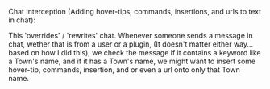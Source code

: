 Chat Interception 
(Adding hover-tips, commands, insertions, and urls to text in chat): 

  This 'overrides' / 'rewrites' chat. Whenever someone sends 
  a message in chat, wether that is from a user or a plugin,
  (It doesn't matter either way... based on how I did this), 
  we check the message if it contains a keyword like a Town's
  name, and if it has a Town's name, we might want to insert 
  some hover-tip, commands, insertion, and or even a url onto 
  only that Town name.

